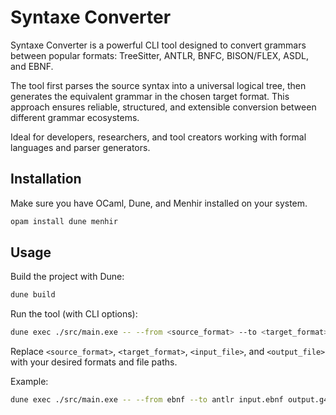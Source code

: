 # Syntaxe Converter

Syntaxe Converter is a powerful CLI tool designed to convert grammars between popular formats: TreeSitter, ANTLR, BNFC, BISON/FLEX, ASDL, and EBNF.

The tool first parses the source syntax into a universal logical tree, then generates the equivalent grammar in the chosen target format. This approach ensures reliable, structured, and extensible conversion between different grammar ecosystems.

Ideal for developers, researchers, and tool creators working with formal languages and parser generators.

## Installation

Make sure you have OCaml, Dune, and Menhir installed on your system.

```bash
opam install dune menhir
```

## Usage

Build the project with Dune:

```bash
dune build
```

Run the tool (with CLI options):

```bash
dune exec ./src/main.exe -- --from <source_format> --to <target_format> <input_file> <output_file>
```

Replace `<source_format>`, `<target_format>`, `<input_file>`, and `<output_file>` with your desired formats and file paths.

Example:

```bash
dune exec ./src/main.exe -- --from ebnf --to antlr input.ebnf output.g4
```